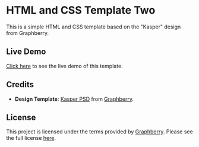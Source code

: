 # HTML and CSS Template Two

This is a simple HTML and CSS template based on the "Kasper" design from Graphberry.

## Live Demo

[Click here](your-demo-link-here) to see the live demo of this template.

## Credits

- **Design Template**: [Kasper PSD](https://www.graphberry.com/item/kasper) from [Graphberry](https://www.graphberry.com/).

## License

This project is licensed under the terms provided by [Graphberry](https://www.graphberry.com/). Please see the full license [here](LICENSE.md).
